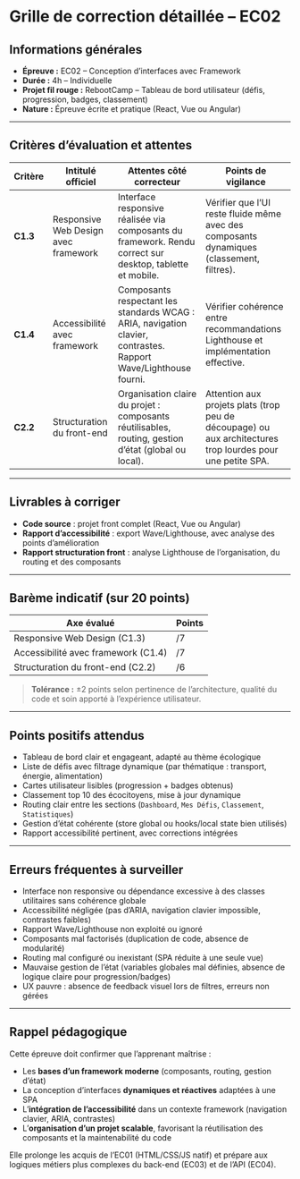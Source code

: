 # Grille de correction détaillée – EC02

## Informations générales

- **Épreuve :** EC02 – Conception d’interfaces avec Framework
- **Durée :** 4h – Individuelle
- **Projet fil rouge :** RebootCamp – Tableau de bord utilisateur (défis, progression, badges, classement)
- **Nature :** Épreuve écrite et pratique (React, Vue ou Angular)

---

## Critères d’évaluation et attentes

| Critère  | Intitulé officiel                    | Attentes côté correcteur                                                                                         | Points de vigilance                                                                                        |
|----------|--------------------------------------|------------------------------------------------------------------------------------------------------------------|------------------------------------------------------------------------------------------------------------|
| **C1.3** | Responsive Web Design avec framework | Interface responsive réalisée via composants du framework. Rendu correct sur desktop, tablette et mobile.        | Vérifier que l’UI reste fluide même avec des composants dynamiques (classement, filtres).                  |
| **C1.4** | Accessibilité avec framework         | Composants respectant les standards WCAG : ARIA, navigation clavier, contrastes. Rapport Wave/Lighthouse fourni. | Vérifier cohérence entre recommandations Lighthouse et implémentation effective.                           |
| **C2.2** | Structuration du front-end           | Organisation claire du projet : composants réutilisables, routing, gestion d’état (global ou local).             | Attention aux projets plats (trop peu de découpage) ou aux architectures trop lourdes pour une petite SPA. |

---

## Livrables à corriger

- **Code source** : projet front complet (React, Vue ou Angular)
- **Rapport d’accessibilité** : export Wave/Lighthouse, avec analyse des points d’amélioration
- **Rapport structuration front** : analyse Lighthouse de l’organisation, du routing et des composants

---

## Barème indicatif (sur 20 points)

| Axe évalué                          | Points |
|-------------------------------------|--------|
| Responsive Web Design (C1.3)        | /7     |
| Accessibilité avec framework (C1.4) | /7     |
| Structuration du front-end (C2.2)   | /6     |

> **Tolérance :** ±2 points selon pertinence de l’architecture, qualité du code et soin apporté à l’expérience
> utilisateur.

---

## Points positifs attendus

- Tableau de bord clair et engageant, adapté au thème écologique
- Liste de défis avec filtrage dynamique (par thématique : transport, énergie, alimentation)
- Cartes utilisateur lisibles (progression + badges obtenus)
- Classement top 10 des écocitoyens, mise à jour dynamique
- Routing clair entre les sections (`Dashboard`, `Mes Défis`, `Classement`, `Statistiques`)
- Gestion d’état cohérente (store global ou hooks/local state bien utilisés)
- Rapport accessibilité pertinent, avec corrections intégrées

---

## Erreurs fréquentes à surveiller

- Interface non responsive ou dépendance excessive à des classes utilitaires sans cohérence globale
- Accessibilité négligée (pas d’ARIA, navigation clavier impossible, contrastes faibles)
- Rapport Wave/Lighthouse non exploité ou ignoré
- Composants mal factorisés (duplication de code, absence de modularité)
- Routing mal configuré ou inexistant (SPA réduite à une seule vue)
- Mauvaise gestion de l’état (variables globales mal définies, absence de logique claire pour progression/badges)
- UX pauvre : absence de feedback visuel lors de filtres, erreurs non gérées

---

## Rappel pédagogique

Cette épreuve doit confirmer que l’apprenant maîtrise :

- Les **bases d’un framework moderne** (composants, routing, gestion d’état)
- La conception d’interfaces **dynamiques et réactives** adaptées à une SPA
- L’**intégration de l’accessibilité** dans un contexte framework (navigation clavier, ARIA, contrastes)
- L’**organisation d’un projet scalable**, favorisant la réutilisation des composants et la maintenabilité du code

Elle prolonge les acquis de l’EC01 (HTML/CSS/JS natif) et prépare aux logiques métiers plus complexes du back-end (EC03)
et de l’API (EC04).
